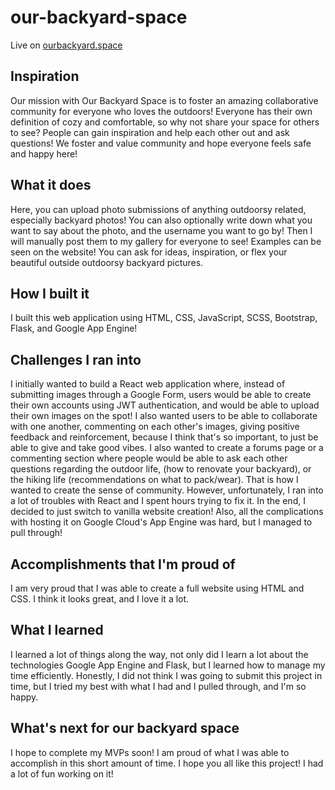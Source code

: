# our-backyard-space
Live on [ourbackyard.space](http://ourbackyard.space/)

## Inspiration

Our mission with Our Backyard Space is to foster an amazing collaborative community for everyone who loves the outdoors! Everyone has their own definition of cozy and comfortable, so why not share your space for others to see? People can gain inspiration and help each other out and ask questions! We foster and value community and hope everyone feels safe and happy here!

## What it does

Here, you can upload photo submissions of anything outdoorsy related, especially backyard photos! You can also optionally write down what you want to say about the photo, and the username you want to go by! Then I will manually post them to my gallery for everyone to see! Examples can be seen on the website! You can ask for ideas, inspiration, or flex your beautiful outside outdoorsy backyard pictures.

## How I built it

I built this web application using HTML, CSS, JavaScript, SCSS, Bootstrap, Flask, and Google App Engine!

## Challenges I ran into

I initially wanted to build a React web application where, instead of submitting images through a Google Form, users would be able to create their own accounts using JWT authentication, and would be able to upload their own images on the spot! I also wanted users to be able to collaborate with one another, commenting on each other's images, giving positive feedback and reinforcement, because I think that's so important, to just be able to give and take good vibes. I also wanted to create a forums page or a commenting section where people would be able to ask each other questions regarding the outdoor life, (how to renovate your backyard), or the hiking life (recommendations on what to pack/wear). That is how I wanted to create the sense of community. However, unfortunately, I ran into a lot of troubles with React and I spent hours trying to fix it. In the end, I decided to just switch to vanilla website creation! Also, all the complications with hosting it on Google Cloud's App Engine was hard, but I managed to pull through!

## Accomplishments that I'm proud of

I am very proud that I was able to create a full website using HTML and CSS. I think it looks great, and I love it a lot. 

## What I learned

I learned a lot of things along the way, not only did I learn a lot about the technologies Google App Engine and Flask, but I learned how to manage my time efficiently. Honestly, I did not think I was going to submit this project in time, but I tried my best with what I had and I pulled through, and I'm so happy.

## What's next for our backyard space

I hope to complete my MVPs soon! I am proud of what I was able to accomplish in this short amount of time. I hope you all like this project! I had a lot of fun working on it!

